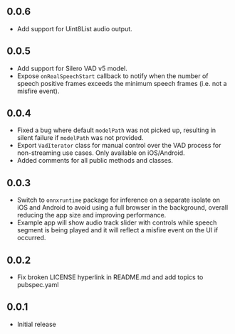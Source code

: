 ## 0.0.6
* Add support for Uint8List audio output.

## 0.0.5
* Add support for Silero VAD v5 model.
* Expose `onRealSpeechStart` callback to notify when the number of speech positive frames exceeds the minimum speech frames (i.e. not a misfire event).

## 0.0.4

* Fixed a bug where default `modelPath` was not picked up, resulting in silent failure if `modelPath` was not provided.
* Export `VadIterator` class for manual control over the VAD process for non-streaming use cases. Only available on iOS/Android.
* Added comments for all public methods and classes.

## 0.0.3

* Switch to `onnxruntime` package for inference on a separate isolate on iOS and Android to avoid using a full browser in the background, overall reducing the app size and improving performance.
* Example app will show audio track slider with controls while speech segment is being played and it will reflect a misfire event on the UI if occurred.

## 0.0.2

* Fix broken LICENSE hyperlink in README.md and add topics to pubspec.yaml

## 0.0.1

* Initial release
